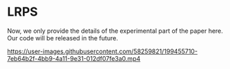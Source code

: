 # LRPS
Now, we only provide the details of the experimental part of the paper here. Our code will be released in the future. 


https://user-images.githubusercontent.com/58259821/199455710-7eb64b2f-4bb9-4a11-9e31-012df07fe3a0.mp4


